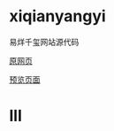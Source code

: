 # xiqianyangyi

易烊千玺网站源代码

[原网页](https://www.xiqianyangyi.com/)

[预览页面](https://molanp.github.io/xiqianyangyi)
# lll
